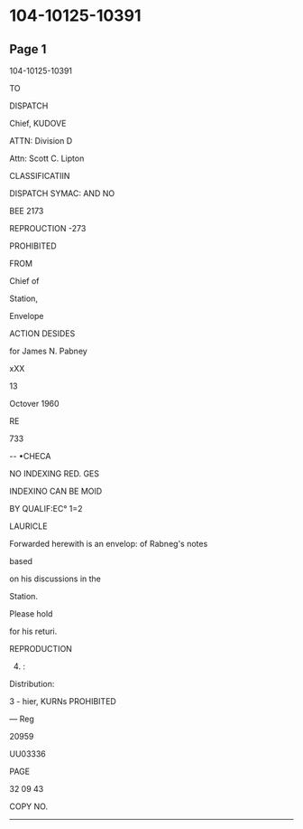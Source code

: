 # 104-10125-10391

## Page 1

104-10125-10391

TO

DISPATCH

Chief, KUDOVE

ATTN: Division D

Attn: Scott C. Lipton

CLASSIFICATIIN

DISPATCH SYMAC: AND NO

BEE 2173

REPROUCTION -273

PROHIBITED

FROM

Chief of

Station,

Envelope

ACTION DESIDES

for James N. Pabney

xXX

13

Octover 1960

RE

733

-- •CHECA

NO INDEXING RED. GES

INDEXINO CAN BE MOID

BY QUALIF:EC° 1=2

LAURICLE

Forwarded herewith is an envelop: of Rabneg's notes

based

on his discussions in the

Station.

Please hold

for his returi.

REPRODUCTION

4) :

Distribution:

3 - hier, KURNs PROHIBITED

— Reg

20959

UU03336

PAGE

32 09 43

COPY NO.

---

